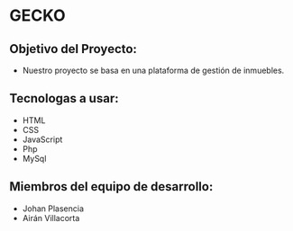 # GECKO

## Objetivo del Proyecto:

* Nuestro proyecto se basa en una plataforma de gestión de inmuebles.

## Tecnologas a usar:

* HTML
* CSS
* JavaScript
* Php
* MySql

## Miembros del equipo de desarrollo:

* Johan Plasencia
* Airán Villacorta
